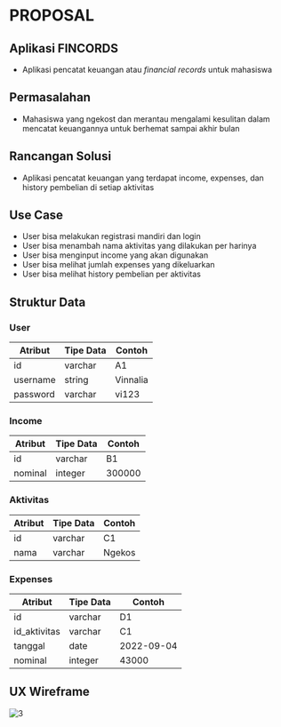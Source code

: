 # PROPOSAL

## Aplikasi FINCORDS
* Aplikasi pencatat keuangan atau _financial records_ untuk mahasiswa

## Permasalahan
* Mahasiswa yang ngekost dan merantau mengalami kesulitan dalam mencatat keuangannya untuk berhemat sampai akhir bulan

## Rancangan Solusi
* Aplikasi pencatat keuangan yang terdapat income, expenses, dan history pembelian di setiap aktivitas

## Use Case
* User bisa melakukan registrasi mandiri dan login
* User bisa menambah nama aktivitas yang dilakukan per harinya
* User bisa menginput income yang akan digunakan
* User bisa melihat jumlah expenses yang dikeluarkan
* User bisa melihat history pembelian per aktivitas

## Struktur Data

### User

| Atribut  | Tipe Data | Contoh  |
| -------- | --------- | --------|
| id       | varchar   | A1      |
| username | string    | Vinnalia|
| password | varchar   | vi123   |

### Income

| Atribut  | Tipe Data | Contoh |
| -------- | --------- | ------ |
| id       | varchar   | B1     |
| nominal  | integer   | 300000 |

### Aktivitas

| Atribut  | Tipe Data | Contoh |
| -------- | --------- | ------ |
| id       | varchar   | C1     |
| nama     | varchar   | Ngekos |

### Expenses

| Atribut     | Tipe Data | Contoh      |
| ----------- | --------- | ----------  |
| id          | varchar   | D1          |
| id_aktivitas| varchar   | C1          |
| tanggal     | date      | 2022-09-04  |
| nominal     | integer   | 43000       |

## UX Wireframe
![3](https://user-images.githubusercontent.com/112877296/189534920-704cbaa9-b017-4a09-981c-74ba77c09496.png)
